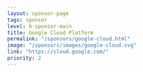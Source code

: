 ```yaml
---
layout: sponsor-page
tags: sponsor
level: b-sponsor-main
title: Google Cloud Platform
permalink: "/sponsors/google-cloud.html"
image: "/sponsors/images/google-cloud.svg"
link: "https://cloud.google.com/"
priority: 2
---
```

